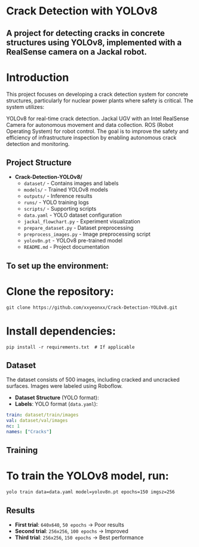 # Crack Detection with YOLOv8
## A project for detecting cracks in concrete structures using YOLOv8, implemented with a RealSense camera on a Jackal robot.

# Introduction
This project focuses on developing a crack detection system for concrete structures, particularly for nuclear power plants where safety is critical. The system utilizes:

YOLOv8 for real-time crack detection.
Jackal UGV with an Intel RealSense Camera for autonomous movement and data collection.
ROS (Robot Operating System) for robot control.
The goal is to improve the safety and efficiency of infrastructure inspection by enabling autonomous crack detection and monitoring.

## Project Structure
- **Crack-Detection-YOLOv8/**
  - `dataset/` - Contains images and labels
  - `models/` - Trained YOLOv8 models
  - `outputs/` - Inference results
  - `runs/` - YOLO training logs
  - `scripts/` - Supporting scripts
  - `data.yaml` - YOLO dataset configuration
  - `jackal_flowchart.py` - Experiment visualization
  - `prepare_dataset.py` - Dataset preprocessing
  - `preprocess_images.py` - Image preprocessing script
  - `yolov8n.pt` - YOLOv8 pre-trained model
  - `README.md` - Project documentation



## To set up the environment:
# Clone the repository:
```git clone https://github.com/xxyeonxx/Crack-Detection-YOLOv8.git```
# Install dependencies:
```pip install -r requirements.txt  # If applicable```


## Dataset
The dataset consists of 500 images, including cracked and uncracked surfaces. Images were labeled using Roboflow.

- **Dataset Structure** (YOLO format):
- **Labels**: YOLO format (`data.yaml`):
```yaml
train: dataset/train/images
val: dataset/val/images
nc: 1
names: ["Cracks"]
```

## Training
# To train the YOLOv8 model, run:
```yolo train data=data.yaml model=yolov8n.pt epochs=150 imgsz=256```


## Results
- **First trial**: `640x640`, `50 epochs` → Poor results
- **Second trial**: `256x256`, `100 epochs` → Improved
- **Third trial**: `256x256`, `150 epochs` → Best performance

